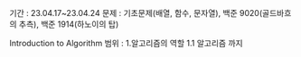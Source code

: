 기간 : 23.04.17~23.04.24
문제 : 기초문제(배열, 함수, 문자열), 백준 9020(골드바흐의 추측), 백준 1914(하노이의 탑)

Introduction to Algorithm
범위 : 1.알고리즘의 역할
        1.1 알고리즘 까지